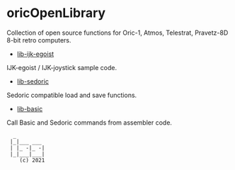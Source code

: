 # oricOpenLibrary

Collection of open source functions for
Oric-1, Atmos, Telestrat, Pravetz-8D 8-bit retro computers.

* [lib-ijk-egoist](lib-ijk-egoist)

IJK-egoist / IJK-joystick sample code.

* [lib-sedoric](lib-sedoric)

Sedoric compatible load and save functions.

* [lib-basic](lib-basic)

Call Basic and Sedoric commands from assembler code.


```
  _
 |_|___ ___
 | |_ -|_ -|
 |_|___|___|
    (c) 2021

```
